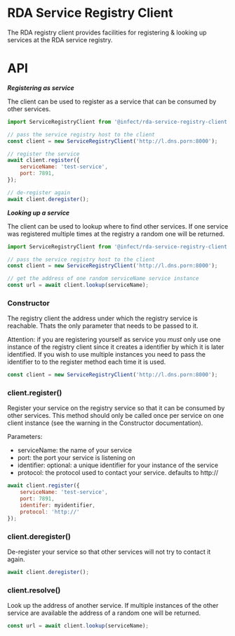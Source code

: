 # RDA Service Registry Client

The RDA registry client provides facilities for registering & looking up services
at the RDA service registry.


# API

***Registering as service***

The client can be used to register as a service that can be consumed by other 
services.

```javascript
import ServiceRegistryClient from '@infect/rda-service-registry-client';

// pass the service registry host to the client
const client = new ServiceRegistryClient('http://l.dns.porn:8000');

// register the service
await client.register({
    serviceName: 'test-service',
    port: 7891,
});

// de-register again
await client.deregister();
```

***Looking up a service***

The client can be used to lookup where to find other services. If one service 
was registered multiple times at the registry a random one will be returned.

```javascript
import ServiceRegistryClient from '@infect/rda-service-registry-client';

// pass the service registry host to the client
const client = new ServiceRegistryClient('http://l.dns.porn:8000');

// get the address of one random serviceName service instance
const url = await client.lookup(serviceName);
```


### Constructor

The registry client the address under which the registry service is reachable.
Thats the only parameter that needs to be passed to it. 

Attention: if you are registering yourself as service you _must_ only use one
instance of the registry client since it creates a identifier by which it is 
later identified. If you wish to use multiple instances you need to pass the 
identifier to to the register method each time it is used.


```javascript
const client = new ServiceRegistryClient('http://l.dns.porn:8000');
```



### client.register()

Register your service on the registry service so that it can be consumed by 
other services. This method should only be called once per service on one client
instance (see the warning in the Constructor documentation).

Parameters:
- serviceName: the name of your service
- port: the port your service is listening on
- identifier: optional: a unique identifier for your instance of the service 
- protocol: the protocol used to contact your service. defaults to http://

```javascript
await client.register({
    serviceName: 'test-service',
    port: 7891,
    identifer: myidentifier,
    protocol: 'http://'
});
```



### client.deregister()

De-register your service so that other services will not try to contact it again.


```javascript
await client.deregister();
```


### client.resolve()

Look up the address of another service. If multiple instances of the other 
service are available the address of a random one will be returned.

```javascript
const url = await client.lookup(serviceName);
```